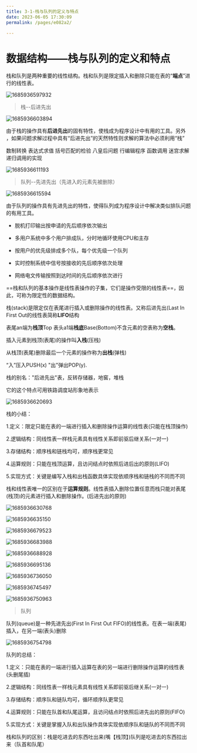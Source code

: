 ```yaml
---
title: 3-1-栈与队列的定义与特点
date: 2023-06-05 17:30:09
permalink: /pages/e082a2/

---
```

数据结构——栈与队列的定义和特点
================

栈和队列是两种重要的线性结构。栈和队列是限定插入和删除只能在表的“**端点**”进行的线性表。

![1685936597932](/assets/1685936597932.png)

> 栈--后进先出  

![1685936603894](/assets/1685936603894.png)

由于栈的操作具有**后进先出**的固有特性，使栈成为程序设计中有用的工具。另外 ，如果问题求解过程中具有“后进先出”的天然特性则求解的算法中必须利用“栈”

数制转换 表达式求值 括号匹配的检验 八皇后问题 行编辑程序 函数调用 迷宫求解 递归调用的实现

![1685936611193](/assets/1685936611193.png)

> 队列--先进先出（先进入的元素先被删除）

![1685936615594](/assets/1685936615594.png)

由于队列的操作具有先进先出的特性，使得队列成为程序设计中解决类似排队问题的有用工具。

*   脱机打印输出按申请的先后顺序依次输出
    
*   多用户系统中多个用户排成队，分时地循环使用CPU和主存
    
*   按用户的优先级排成多个队，每个优先级一个队列
    
*   实时控制系统中信号按接收的先后顺序依次处理
    
*   网络电文传输按照到达时间的先后顺序依次进行
    

==栈和队列的基本操作是线性表操作的子集，它们是操作受限的线性表==，因此，可称为限定性的数据结构。

栈(stack)是限定仅在表尾进行插入或删除操作的线性表。又称后进先出(Last In First Out的线性表简称**LIFO**结构

表尾an端为**栈顶**Top 表头a1端**栈底**Base(Bottom)不含元素的空表称为**空栈**。

插入元素到栈顶(表尾)的操作叫**入栈**(压栈)

从栈顶(表尾)删除最后一个元素的操作称为**出栈**(弹栈)

“入”压入PUSH(x) "出"弹出POP(y).

栈的别名："后进先出"表，反转存储器，地窖，堆栈

它的这个特点可用铁路调度站形象地表示  

![1685936620693](/assets/1685936620693.png)

栈的小结：

1.定义：限定只能在表的一端进行插入和删除操作运算的线性表(只能在栈顶操作)

2.逻辑结构：同线性表一样栈元素具有线性关系即前驱后继关系(一对一)

3.存储结构：顺序栈和链栈均可，顺序栈更常见

4.运算规则：只能在栈顶运算，且访问结点时依照后进后出的原则(LIFO)

5.实现方式：关键是编写入栈和出栈函数具体实现依顺序栈和链栈的不同而不同

栈和线性表唯一的区别在于**运算规则**。线性表插入删除位置任意而栈只能对表尾(栈顶)的元素进行插入和删除操作。(后进先出的原则)



![1685936630768](/assets/1685936630768.png)

![1685936635150](/assets/1685936635150.png)

![1685936679523](/assets/1685936679523.png)

![1685936683988](/assets/1685936683988.png)

![1685936688928](/assets/1685936688928.png)

![1685936695136](/assets/1685936695136.png)

![1685936736050](/assets/1685936736050.png)

![1685936745497](/assets/1685936745497.png)

![1685936750963](/assets/1685936750963.png)

> 队列

队列(queue)是一种先进先出(First In First Out FIFO)的线性表。在表一端(表尾)插入，在另一端(表头)删除

![1685936754798](/assets/1685936754798.png)

队列的总结：

1.定义：只能在表的一端进行插入运算在表的另一端进行删除操作运算的线性表(头删尾插)

2.逻辑结构：同线性表一样栈元素具有线性关系即前驱后继关系(一对一)

3.存储结构：顺序队和链队均可，循环顺序队更常见

4.运算规则：只能在队首和队尾运算，且访问结点时依照后进先出的原则(FIFO)

5.实现方式：关键是掌握入队和出队操作具体实现依顺序队和链队的不同而不同

栈和队列的区别：栈是吃进去的东西吐出来(嘴【栈顶】)队列是吃进去的东西拉出来（队首和队尾）
